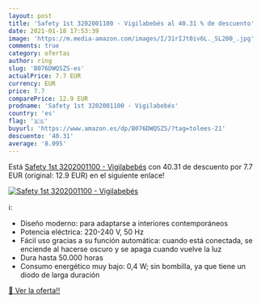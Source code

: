 ```yaml
---
layout: post
title: 'Safety 1st 3202001100 - Vigilabebés al 40.31 % de descuento'
date: 2021-01-18 17:53:39
image: 'https://m.media-amazon.com/images/I/31rIJt0iv6L._SL200_.jpg'
comments: true
category: ofertas
author: ring
slug: 'B076DWQSZS-es'
actualPrice: 7.7 EUR
currency: EUR
price: 7.7
comparePrice: 12.9 EUR
prodname: 'Safety 1st 3202001100 - Vigilabebés'
country: 'es'
flag: '🇪🇸'
buyurl: 'https://www.amazon.es/dp/B076DWQSZS/?tag=tolees-21'
descuento: '40.31'
average: '8.095'
---
```


Está [Safety 1st 3202001100 - Vigilabebés](https://www.amazon.es/dp/B076DWQSZS/?tag=tolees-21) con 40.31 de descuento por 7.7 EUR (original: 12.9 EUR) en el siguiente enlace!

[![Safety 1st 3202001100 - Vigilabebés](https://m.media-amazon.com/images/I/31rIJt0iv6L._SL200_.jpg)](https://www.amazon.es/dp/B076DWQSZS/?tag=tolees-21)

ℹ️:

- Diseño moderno: para adaptarse a interiores contemporáneos
- Potencia eléctrica: 220-240 V, 50 Hz
- Fácil uso gracias a su función automática: cuando está conectada, se enciende al hacerse oscuro y se apaga cuando vuelve la luz
- Dura hasta 50.000 horas
- Consumo energético muy bajo: 0,4 W; sin bombilla, ya que tiene un diodo de larga duración

[🛒 Ver la oferta!!](https://www.amazon.es/dp/B076DWQSZS/?tag=tolees-21)
